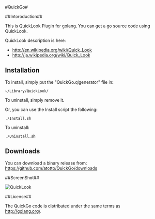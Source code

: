 #QuickGo#

##Intoroduction##

This is QuickLook Plugin for golang. You can get a go source code using QuickLook.

QuickLook description is here: 

- <http://en.wikipedia.org/wiki/Quick_Look>
- <http://ja.wikipedia.org/wiki/Quick_Look>

## Installation ##

To install, simply put the "QuickGo.qlgenerator" file in:

	~/Library/QuickLook/

To uninstall, simply remove it.

Or, you can use the Install script the following:
    
    ./Install.sh

To uninstall:
    
    ./Uninstall.sh

Downloads
---------

You can download a binary release from: <https://github.com/atotto/QuickGo/downloads>


##ScreenShot##

![QuickLook](https://raw.github.com/atotto/QuickGo/master/screenshot.png "QuickLook")



##License##


The QuickGo code is distributed under the same terms as <http://golang.org/>.
